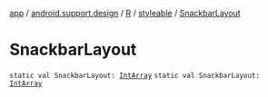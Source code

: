 [app](../../../index.md) / [android.support.design](../../index.md) / [R](../index.md) / [styleable](index.md) / [SnackbarLayout](.)

# SnackbarLayout

`static val SnackbarLayout: `[`IntArray`](https://kotlinlang.org/api/latest/jvm/stdlib/kotlin/-int-array/index.html)
`static val SnackbarLayout: `[`IntArray`](https://kotlinlang.org/api/latest/jvm/stdlib/kotlin/-int-array/index.html)